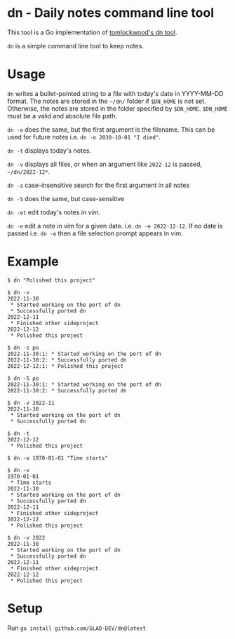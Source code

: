# dn - Daily notes command line tool

This tool is a Go implementation of [tomlockwood's dn tool](https://github.com/tomlockwood/dn).

`dn` is a simple command line tool to keep notes.

# Usage

`dn` writes a bullet-pointed string to a file with today's date in YYYY-MM-DD format.
The notes are stored in the `~/dn/` folder if `$DN_HOME` is not set.
Otherwise, the notes are stored in the folder specified by `$DN_HOME`.
`$DN_HOME` must be a valid and absolute file path.

`dn -o` does the same, but the first argument is the filename. This can be used for future notes i.e. `dn -o 2030-10-01 "I died"`.

`dn -t` displays today's notes.

`dn -v` displays all files, or when an argument like `2022-12` is passed, `~/dn/2022-12*`.

`dn -s` case-insensitive search for the first argument in all notes 

`dn -S` does the same, but case-sensitive

`dn -et` edit today's notes in vim.

`dn -e` edit a note in vim for a given date. i.e. `dn -e 2022-12-12`. If no date is passed i.e. `dn -e` then a file selection prompt appears in vim.

# Example

```
$ dn "Polished this project"

$ dn -v
2022-11-30
 * Started working on the port of dn
 * Successfully ported dn
2022-12-11
 * Finished other sideproject
2022-12-12
 * Polished this project

$ dn -s po
2022-11-30:1: * Started working on the port of dn
2022-11-30:2: * Successfully ported dn           
2022-12-12:1: * Polished this project   

$ dn -S po
2022-11-30:1: * Started working on the port of dn
2022-11-30:2: * Successfully ported dn 

$ dn -v 2022-11
2022-11-30
 * Started working on the port of dn
 * Successfully ported dn

$ dn -t
2022-12-12
 * Polished this project

$ dn -o 1970-01-01 "Time starts"

$ dn -v
1970-01-01
 * Time starts
2022-11-30
 * Started working on the port of dn
 * Successfully ported dn
2022-12-11
 * Finished other sideproject
2022-12-12
 * Polished this project

$ dn -v 2022
2022-11-30
 * Started working on the port of dn
 * Successfully ported dn
2022-12-11
 * Finished other sideproject
2022-12-12
 * Polished this project
```

# Setup

Run `go install github.com/GLAD-DEV/dn@latest`